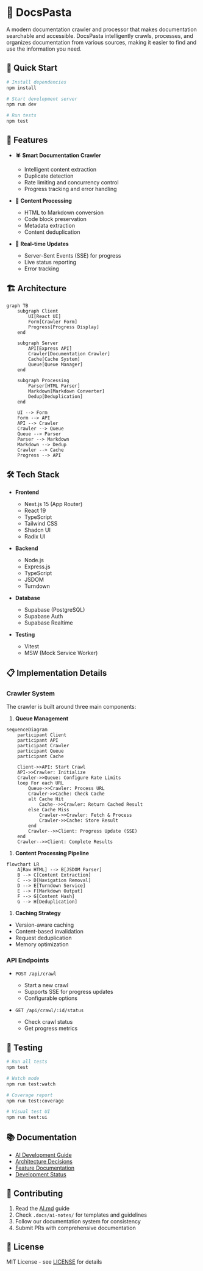 # 🍝 DocsPasta

A modern documentation crawler and processor that makes documentation searchable and accessible. DocsPasta intelligently crawls, processes, and organizes documentation from various sources, making it easier to find and use the information you need.

## 🚀 Quick Start

```bash
# Install dependencies
npm install

# Start development server
npm run dev

# Run tests
npm test
```

## 🎯 Features

- 🕷️ **Smart Documentation Crawler**
  - Intelligent content extraction
  - Duplicate detection
  - Rate limiting and concurrency control
  - Progress tracking and error handling

- 📝 **Content Processing**
  - HTML to Markdown conversion
  - Code block preservation
  - Metadata extraction
  - Content deduplication

- 🔄 **Real-time Updates**
  - Server-Sent Events (SSE) for progress
  - Live status reporting
  - Error tracking

## 🏗️ Architecture

```mermaid
graph TB
    subgraph Client
        UI[React UI]
        Form[Crawler Form]
        Progress[Progress Display]
    end

    subgraph Server
        API[Express API]
        Crawler[Documentation Crawler]
        Cache[Cache System]
        Queue[Queue Manager]
    end

    subgraph Processing
        Parser[HTML Parser]
        Markdown[Markdown Converter]
        Dedup[Deduplication]
    end

    UI --> Form
    Form --> API
    API --> Crawler
    Crawler --> Queue
    Queue --> Parser
    Parser --> Markdown
    Markdown --> Dedup
    Crawler --> Cache
    Progress --> API
```

## 🛠️ Tech Stack

- **Frontend**
  - Next.js 15 (App Router)
  - React 19
  - TypeScript
  - Tailwind CSS
  - Shadcn UI
  - Radix UI

- **Backend**
  - Node.js
  - Express.js
  - TypeScript
  - JSDOM
  - Turndown

- **Database**
  - Supabase (PostgreSQL)
  - Supabase Auth
  - Supabase Realtime

- **Testing**
  - Vitest
  - MSW (Mock Service Worker)

## 📋 Implementation Details

### Crawler System

The crawler is built around three main components:

1. **Queue Management**

```mermaid
sequenceDiagram
    participant Client
    participant API
    participant Crawler
    participant Queue
    participant Cache

    Client->>API: Start Crawl
    API->>Crawler: Initialize
    Crawler->>Queue: Configure Rate Limits
    loop For each URL
        Queue->>Crawler: Process URL
        Crawler->>Cache: Check Cache
        alt Cache Hit
            Cache-->>Crawler: Return Cached Result
        else Cache Miss
            Crawler->>Crawler: Fetch & Process
            Crawler->>Cache: Store Result
        end
        Crawler-->>Client: Progress Update (SSE)
    end
    Crawler-->>Client: Complete Results
```

1. **Content Processing Pipeline**

```mermaid
flowchart LR
    A[Raw HTML] --> B[JSDOM Parser]
    B --> C[Content Extraction]
    C --> D[Navigation Removal]
    D --> E[Turndown Service]
    E --> F[Markdown Output]
    F --> G[Content Hash]
    G --> H[Deduplication]
```

1. **Caching Strategy**

- Version-aware caching
- Content-based invalidation
- Request deduplication
- Memory optimization

### API Endpoints

- `POST /api/crawl`
  - Start a new crawl
  - Supports SSE for progress updates
  - Configurable options

- `GET /api/crawl/:id/status`
  - Check crawl status
  - Get progress metrics

## 🧪 Testing

```bash
# Run all tests
npm test

# Watch mode
npm run test:watch

# Coverage report
npm run test:coverage

# Visual test UI
npm run test:ui
```

## 📚 Documentation

- [AI Development Guide](./AI.md)
- [Architecture Decisions](./docs/ai-notes/topics/decisions/)
- [Feature Documentation](./docs/ai-notes/topics/features/)
- [Development Status](./docs/ai-notes/topics/features/crawler-development-status.md)

## 🤝 Contributing

1. Read the [AI.md](./AI.md) guide
2. Check `.docs/ai-notes/` for templates and guidelines
3. Follow our documentation system for consistency
4. Submit PRs with comprehensive documentation

## 📄 License

MIT License - see [LICENSE](./LICENSE) for details
